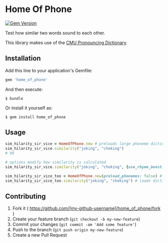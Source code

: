 # Home Of Phone
[![Gem Version](https://badge.fury.io/rb/home_of_phone.svg)](http://badge.fury.io/rb/home_of_phone)

[gem]: https://rubygems.org/gems/home_of_phone

Test how similar two words sound to each other.

This library makes use of the [CMU Pronouncing Dictionary](http://www.speech.cs.cmu.edu/cgi-bin/cmudict).

## Installation

Add this line to your application's Gemfile:

```ruby
gem 'home_of_phone'
```

And then execute:

    $ bundle

Or install it yourself as:

    $ gem install home_of_phone

## Usage

```ruby
sim_hilarity_sir_vice = HomeOfPhone.new # preloads large phoneme dictionary
sim_hilarity_sir_vice.similarity("joking", "choking")
# 96

# options modify how similarity is calculated
sim_hilarity_sir_vice.similarity("joking", "choking", {use_rhyme_boost: false, use_phoneme_accents: false})

sim_hilarity_sir_vice_too = HomeOfPhone.new(preload_phonemes: false) # doesn't load phoneme dictionary yet
sim_hilarity_sir_vice_too.similarity("joking", "choking") # loads dictionary at this point

```

## Contributing

1. Fork it ( https://github.com/[my-github-username]/home_of_phone/fork )
2. Create your feature branch (`git checkout -b my-new-feature`)
3. Commit your changes (`git commit -am 'Add some feature'`)
4. Push to the branch (`git push origin my-new-feature`)
5. Create a new Pull Request
